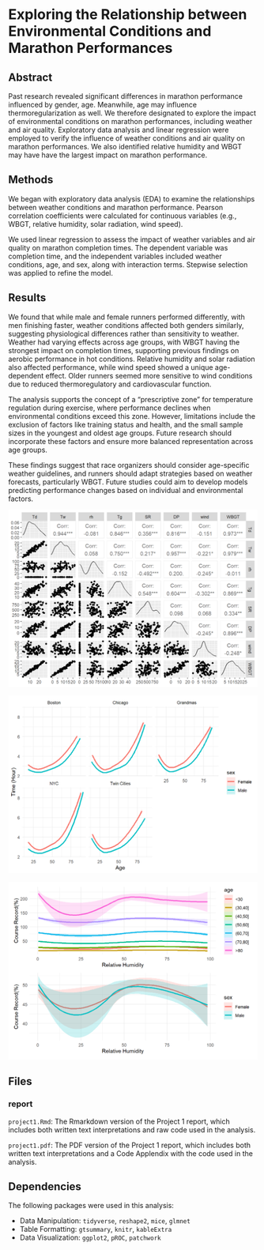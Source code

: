 # Exploring the Relationship between Environmental Conditions and Marathon Performances

## Abstract

Past research revealed significant differences in marathon performance influenced by gender, age. Meanwhile, age may influence thermoregularization as well. We therefore designated to explore the impact of environmental conditions on marathon performances, including weather and air quality. Exploratory data analysis and linear regression were employed to verify the influence of weather conditions and air quality on marathon performances. We also identified relative humidity and WBGT may have have the largest impact on marathon performance.

## Methods

We began with exploratory data analysis (EDA) to examine the relationships between weather conditions and marathon performance. Pearson correlation coefficients were calculated for continuous variables (e.g., WBGT, relative humidity, solar radiation, wind speed).

We used linear regression to assess the impact of weather variables and air quality on marathon completion times. The dependent variable was completion time, and the independent variables included weather conditions, age, and sex, along with interaction terms. Stepwise selection was applied to refine the model.

## Results
We found that while male and female runners performed differently, with men finishing faster, weather conditions affected both genders similarly, suggesting physiological differences rather than sensitivity to weather. Weather had varying effects across age groups, with WBGT having the strongest impact on completion times, supporting previous findings on aerobic performance in hot conditions. Relative humidity and solar radiation also affected performance, while wind speed showed a unique age-dependent effect. Older runners seemed more sensitive to wind conditions due to reduced thermoregulatory and cardiovascular function.

The analysis supports the concept of a “prescriptive zone” for temperature regulation during exercise, where performance declines when environmental conditions exceed this zone. However, limitations include the exclusion of factors like training status and health, and the small sample sizes in the youngest and oldest age groups. Future research should incorporate these factors and ensure more balanced representation across age groups.

These findings suggest that race organizers should consider age-specific weather guidelines, and runners should adapt strategies based on weather forecasts, particularly WBGT. Future studies could aim to develop models predicting performance changes based on individual and environmental factors.

![fig-corr-1](fig/fig-corr-1.png)

![](fig/fig-age_gender-1.png)

![fig-rh-1](fig/fig-rh-1.png)

## Files
### report
`project1.Rmd`: The Rmarkdown version of the Project 1 report, which includes both written text interpretations and raw code used in the analysis. 

`project1.pdf`: The PDF version of the Project 1 report, which includes both written text interpretations and a Code Applendix with the code used in the analysis. 


## Dependencies

The following packages were used in this analysis: 

 - Data Manipulation: `tidyverse`, `reshape2`, `mice`, `glmnet` 
 - Table Formatting: `gtsummary`, `knitr`, `kableExtra`
 - Data Visualization: `ggplot2`, `pROC`, `patchwork`
